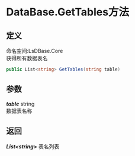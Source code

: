 # DataBase.GetTables方法
## 定义
命名空间:LsDBase.Core    
获得所有数据表名   
```C#
public List<string> GetTables(string table)
```
## 参数
***table***  string    
数据表名称   
## 返回
***List\<string>***
表名列表
